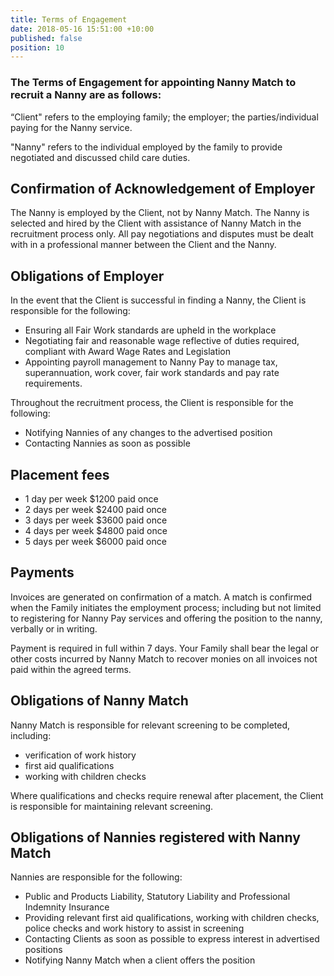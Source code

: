 ```yaml
---
title: Terms of Engagement
date: 2018-05-16 15:51:00 +10:00
published: false
position: 10
---
```


### The Terms of Engagement for appointing Nanny Match to recruit a Nanny are as follows: 

“Client" refers to the employing family; the employer; the parties/individual paying for the Nanny service. 

"Nanny" refers to the individual employed by the family to provide negotiated and discussed child care duties. 

## Confirmation of Acknowledgement of Employer

The Nanny is employed by the Client, not by Nanny Match. The Nanny is selected and hired by the Client with assistance of Nanny Match in the recruitment process only. All pay negotiations and disputes must be dealt with in a professional manner between the Client and the Nanny.

## Obligations of Employer

In the event that the Client is successful in finding a Nanny, the Client is responsible for the following:

* Ensuring all Fair Work standards are upheld in the workplace
* Negotiating fair and reasonable wage reflective of duties required, compliant with Award Wage Rates and Legislation
* Appointing payroll management to Nanny Pay to manage tax, superannuation, work cover, fair work standards and pay rate requirements.

Throughout the recruitment process, the Client is responsible for the following:

* Notifying Nannies of any changes to the advertised position
* Contacting Nannies as soon as possible

## Placement fees
* 1 day per week $1200 paid once
* 2 days per week $2400 paid once
* 3 days per week $3600 paid once
* 4 days per week $4800 paid once
* 5 days per week $6000 paid once 

## Payments
Invoices are generated on confirmation of a match. A match is confirmed when the Family initiates the employment process; including but not limited to registering for Nanny Pay services and offering the position to the nanny, verbally or in writing. 

Payment is required in full within 7 days. Your Family shall bear the legal or other costs incurred by Nanny Match to recover monies on all invoices not paid within the agreed terms. 

## Obligations of Nanny Match

Nanny Match is responsible for relevant screening to be completed, including:

* verification of work history
* first aid qualifications 
* working with children checks

Where qualifications and checks require renewal after placement, the Client is responsible for maintaining relevant screening.

## Obligations of Nannies registered with Nanny Match

Nannies are responsible for the following: 

* Public and Products Liability, Statutory Liability and Professional Indemnity Insurance
* Providing relevant first aid qualifications, working with children checks, police checks and work history to assist in screening
* Contacting Clients as soon as possible to express interest in advertised positions
* Notifying Nanny Match when a client offers the position
